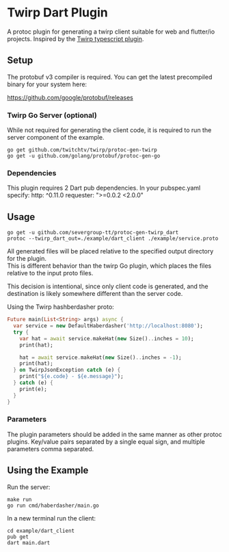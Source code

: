 # Twirp Dart Plugin

A protoc plugin for generating a twirp client suitable for web and flutter/io projects. Inspired by the [Twirp typescript plugin](https://github.com/larrymyers/protoc-gen-twirp_typescript).

## Setup

The protobuf v3 compiler is required. You can get the latest precompiled binary for your system here:

https://github.com/google/protobuf/releases

### Twirp Go Server (optional)

While not required for generating the client code, it is required to run the server component of the example.

    go get github.com/twitchtv/twirp/protoc-gen-twirp
    go get -u github.com/golang/protobuf/protoc-gen-go
    
### Dependencies

This plugin requires 2 Dart pub dependencies. In your pubspec.yaml specify:
  http: ^0.11.0
  requester: ">=0.0.2 <2.0.0"


## Usage

    go get -u github.com/severgroup-tt/protoc-gen-twirp_dart
    protoc --twirp_dart_out=./example/dart_client ./example/service.proto
    
All generated files will be placed relative to the specified output directory for the plugin.  
This is different behavior than the twirp Go plugin, which places the files relative to the input proto files.

This decision is intentional, since only client code is generated, and the destination is likely somewhere different
than the server code.

Using the Twirp hashberdasher proto:
    
```dart
Future main(List<String> args) async {
  var service = new DefaultHaberdasher('http://localhost:8080');
  try {
    var hat = await service.makeHat(new Size()..inches = 10);
    print(hat);

    hat = await service.makeHat(new Size()..inches = -1);
    print(hat);
  } on TwirpJsonException catch (e) {
    print("${e.code} - ${e.message}");
  } catch (e) {
    print(e);
  }
}
```
    
### Parameters

The plugin parameters should be added in the same manner as other protoc plugins. 
Key/value pairs separated by a single equal sign, and multiple parameters comma separated.

## Using the Example

Run the server:

    make run
    go run cmd/haberdasher/main.go
     
In a new terminal run the client:
 
    cd example/dart_client
    pub get
    dart main.dart
